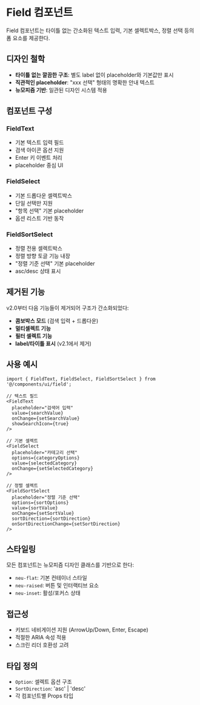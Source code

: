 # Field 컴포넌트

Field 컴포넌트는 타이틀 없는 간소화된 텍스트 입력, 기본 셀렉트박스, 정렬 선택 등의 폼 요소를 제공한다.

## 디자인 철학

- **타이틀 없는 깔끔한 구조**: 별도 label 없이 placeholder와 기본값만 표시
- **직관적인 placeholder**: "xxx 선택" 형태의 명확한 안내 텍스트
- **뉴모피즘 기반**: 일관된 디자인 시스템 적용

## 컴포넌트 구성

### FieldText

- 기본 텍스트 입력 필드
- 검색 아이콘 옵션 지원
- Enter 키 이벤트 처리
- placeholder 중심 UI

### FieldSelect

- 기본 드롭다운 셀렉트박스
- 단일 선택만 지원
- "항목 선택" 기본 placeholder
- 옵션 리스트 기반 동작

### FieldSortSelect

- 정렬 전용 셀렉트박스
- 정렬 방향 토글 기능 내장
- "정렬 기준 선택" 기본 placeholder
- asc/desc 상태 표시

## 제거된 기능

v2.0부터 다음 기능들이 제거되어 구조가 간소화되었다:

- **콤보박스 모드** (검색 입력 + 드롭다운)
- **멀티셀렉트 기능**
- **필터 셀렉트 기능**
- **label/타이틀 표시** (v2.1에서 제거)

## 사용 예시

```tsx
import { FieldText, FieldSelect, FieldSortSelect } from '@/components/ui/field';

// 텍스트 필드
<FieldText
  placeholder="검색어 입력"
  value={searchValue}
  onChange={setSearchValue}
  showSearchIcon={true}
/>

// 기본 셀렉트
<FieldSelect
  placeholder="카테고리 선택"
  options={categoryOptions}
  value={selectedCategory}
  onChange={setSelectedCategory}
/>

// 정렬 셀렉트
<FieldSortSelect
  placeholder="정렬 기준 선택"
  options={sortOptions}
  value={sortValue}
  onChange={setSortValue}
  sortDirection={sortDirection}
  onSortDirectionChange={setSortDirection}
/>
```

## 스타일링

모든 컴포넌트는 뉴모피즘 디자인 클래스를 기반으로 한다:

- `neu-flat`: 기본 컨테이너 스타일
- `neu-raised`: 버튼 및 인터랙티브 요소
- `neu-inset`: 활성/포커스 상태

## 접근성

- 키보드 네비게이션 지원 (ArrowUp/Down, Enter, Escape)
- 적절한 ARIA 속성 적용
- 스크린 리더 호환성 고려

## 타입 정의

- `Option`: 셀렉트 옵션 구조
- `SortDirection`: 'asc' | 'desc'
- 각 컴포넌트별 Props 타입
